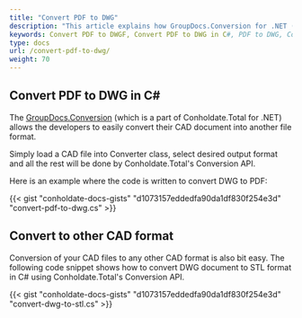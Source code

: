 ```yaml
---
title: "Convert PDF to DWG"
description: "This article explains how GroupDocs.Conversion for .NET (which is a part of Conholdate.Total for .NET) supports conversion of PDF to DWG."
keywords: Convert PDF to DWGF, Convert PDF to DWG in C#, PDF to DWG, Conversion API, DWG to STL
type: docs
url: /convert-pdf-to-dwg/
weight: 70
---
```


## Convert PDF to DWG in C#

The [GroupDocs.Conversion](https://products.groupdocs.com/conversion/net) (which is a part of Conholdate.Total for .NET)  allows the developers to easily convert their CAD document into another file format. 

Simply load a CAD file into Converter class, select desired output format and all the rest will be done by Conholdate.Total's Conversion API.

Here is an example where the code is written to convert DWG to PDF:

{{< gist "conholdate-docs-gists" "d1073157eddedfa90da1df830f254e3d" "convert-pdf-to-dwg.cs" >}}

## Convert to other CAD format

Conversion of your CAD files to any other CAD format is also bit easy. The following code snippet shows how to convert DWG document to STL format in C# using Conholdate.Total's Conversion API.

{{< gist "conholdate-docs-gists" "d1073157eddedfa90da1df830f254e3d" "convert-dwg-to-stl.cs" >}}













